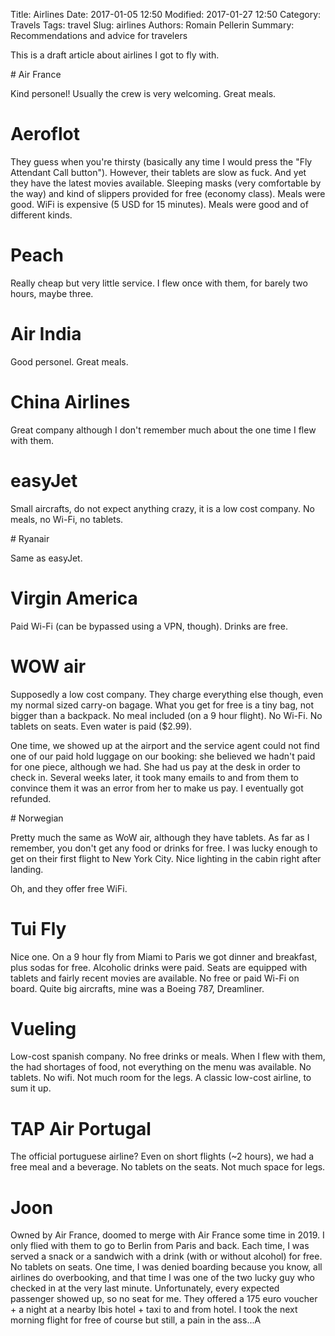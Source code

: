 Title: Airlines
Date: 2017-01-05 12:50
Modified: 2017-01-27 12:50
Category: Travels
Tags: travel
Slug: airlines
Authors: Romain Pellerin
Summary: Recommendations and advice for travelers

This is a draft article about airlines I got to fly with.

# Air France

Kind personel! Usually the crew is very welcoming. Great meals.

# Aeroflot

They guess when you're thirsty (basically any time I would press the "Fly Attendant Call button"). However, their tablets are slow as fuck. And yet they have the latest movies available. Sleeping masks (very comfortable by the way) and kind of slippers provided for free (economy class). Meals were good. WiFi is expensive (5 USD for 15 minutes). Meals were good and of different kinds.

# Peach

Really cheap but very little service. I flew once with them, for barely two hours, maybe three.

# Air India

Good personel. Great meals.

# China Airlines

Great company although I don't remember much about the one time I flew with them.

# easyJet

Small aircrafts, do not expect anything crazy, it is a low cost company. No meals, no Wi-Fi, no tablets.

# Ryanair

Same as easyJet.

# Virgin America

Paid Wi-Fi (can be bypassed using a VPN, though). Drinks are free.

# WOW air

Supposedly a low cost company. They charge everything else though, even my normal sized carry-on bagage. What you get for free is a tiny bag, not bigger than a backpack. No meal included (on a 9 hour flight). No Wi-Fi. No tablets on seats. Even water is paid ($2.99).

One time, we showed up at the airport and the service agent could not find one of our paid hold luggage on our booking: she believed we hadn't paid for one piece, although we had. She had us pay at the desk in order to check in. Several weeks later, it took many emails to and from them to convince them it was an error from her to make us pay. I eventually got refunded.

# Norwegian

Pretty much the same as WoW air, although they have tablets. As far as I remember, you don't get any food or drinks for free. I was lucky enough to get on their first flight to New York City. Nice lighting in the cabin right after landing.

Oh, and they offer free WiFi.

# Tui Fly

Nice one. On a 9 hour fly from Miami to Paris we got dinner and breakfast, plus sodas for free. Alcoholic drinks were paid. Seats are equipped with tablets and fairly recent movies are available. No free or paid Wi-Fi on board. Quite big aircrafts, mine was a Boeing 787, Dreamliner.

# Vueling

Low-cost spanish company. No free drinks or meals. When I flew with them, the had shortages of food, not everything on the menu was available. No tablets. No wifi. Not much room for the legs. A classic low-cost airline, to sum it up.

# TAP Air Portugal

The official portuguese airline? Even on short flights (~2 hours), we had a free meal and a beverage. No tablets on the seats. Not much space for legs.

# Joon

Owned by Air France, doomed to merge with Air France some time in 2019. I only flied with them to go to Berlin from Paris and back. Each time, I was served a snack or a sandwich with a drink (with or without alcohol) for free. No tablets on seats. One time, I was denied boarding because you know, all airlines do overbooking, and that time I was one of the two lucky guy who checked in at the very last minute. Unfortunately, every expected passenger showed up, so no seat for me. They offered a 175 euro voucher + a night at a nearby Ibis hotel + taxi to and from hotel. I took the next morning flight for free of course but still, a pain in the ass...A
